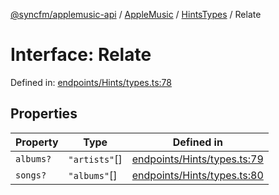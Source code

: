 [@syncfm/applemusic-api](../../../../../../globals.md) / [AppleMusic](../../../index.md) / [HintsTypes](../index.md) / Relate

# Interface: Relate

Defined in: [endpoints/Hints/types.ts:78](https://github.com/sync-fm/applemusic-api/blob/9471caba6a6b5bc92263ffc6e5d9c04672ec1f7f/src/endpoints/Hints/types.ts#L78)

## Properties

| Property | Type | Defined in |
| ------ | ------ | ------ |
| <a id="albums"></a> `albums?` | `"artists"`[] | [endpoints/Hints/types.ts:79](https://github.com/sync-fm/applemusic-api/blob/9471caba6a6b5bc92263ffc6e5d9c04672ec1f7f/src/endpoints/Hints/types.ts#L79) |
| <a id="songs"></a> `songs?` | `"albums"`[] | [endpoints/Hints/types.ts:80](https://github.com/sync-fm/applemusic-api/blob/9471caba6a6b5bc92263ffc6e5d9c04672ec1f7f/src/endpoints/Hints/types.ts#L80) |
